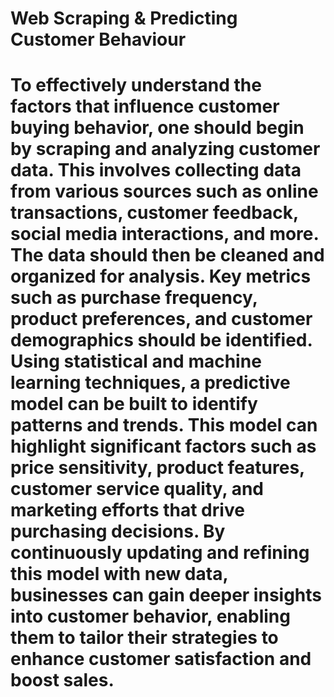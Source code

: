 # Web Scraping & Predicting Customer Behaviour  
# To effectively understand the factors that influence customer buying behavior, one should begin by scraping and analyzing customer data. This involves collecting data from various sources such as online transactions, customer feedback, social media interactions, and more. The data should then be cleaned and organized for analysis. Key metrics such as purchase frequency, product preferences, and customer demographics should be identified. Using statistical and machine learning techniques, a predictive model can be built to identify patterns and trends. This model can highlight significant factors such as price sensitivity, product features, customer service quality, and marketing efforts that drive purchasing decisions. By continuously updating and refining this model with new data, businesses can gain deeper insights into customer behavior, enabling them to tailor their strategies to enhance customer satisfaction and boost sales.
